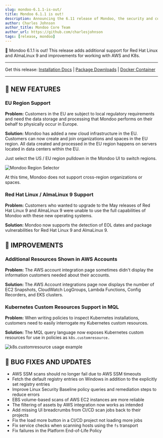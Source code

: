 ```yaml
---
slug: mondoo-6.1.1-is-out/
title: Mondoo 6.1.1 is out!
description: Announcing the 6.11 release of Mondoo, the security and compliance platform that prioritizes risks that matter most in your infrastructure.
author: Charles Johnson
author_title: Mondoo Core Team
author_url: https://github.com/charlesjohnson
tags: [release, mondoo]
---
```


🥳 Mondoo 6.1.1 is out! This release adds additional support for Red Hat Linux and AlmaLinux 9 and improvements for working with AWS and K8s.

---

Get this release: [Installation Docs](/cnspec/) | [Package Downloads](https://releases.mondoo.com/mondoo/) | [Docker Container](https://hub.docker.com/r/mondoo/client)

---

## 🎉 NEW FEATURES

### EU Region Support

**Problem:** Customers in the EU are subject to local regulatory requirements and need the data storage and processing that Mondoo performs on their behalf to physically occur in Europe.

**Solution:** Mondoo has added a new cloud infrastructure in the EU. Customers can now create and join organizations and spaces in the EU region. All data created and processed in the EU region happens on servers located in data centers within the EU.

Just select the US / EU region pulldown in the Mondoo UI to switch regions.

![Mondoo Region Selector](/img/releases/2022-06-02-mondoo-6.1.1-is-out/region_switcher.png)

At this time, Mondoo does not support cross-region organizations or spaces.

### Red Hat Linux / AlmaLinux 9 Support

**Problem:** Customers who wanted to upgrade to the May releases of Red Hat Linux 9 and AlmaLinux 9 were unable to use the full capabilities of Mondoo with these new operating systems.

**Solution:** Mondoo now supports the detection of EOL dates and package vulnerabilities for Red Hat Linux 9 and AlmaLinux 9.

## 🧹 IMPROVEMENTS

### Additional Resources Shown in AWS Accounts

**Problem:** The AWS account integration page sometimes didn't display the information customers needed about their accounts.

**Solution:** The AWS Account integrations page now displays the number of EC2 Snapshots, CloudWatch LogGroups, Lambda Functions, Config Recorders, and EKS clusters.

### Kubernetes Custom Resources Support in MQL

**Problem:** When writing policies to inspect Kubernetes installations, customers need to easily interrogate my Kubernetes custom resources.

**Solution:** The MQL query language now exposes Kubernetes custom resources for use in policies as `k8s.customresource.`

![k8s.customresource usage example](/img/releases/2022-06-02-mondoo-6.1.1-is-out/k8s_customresource.png)

## 🐛 BUG FIXES AND UPDATES

- AWS SSM scans should no longer fail due to AWS SSM timeouts
- Fetch the default registry entries on Windows in addition to the explicitly set registry entries
- Improve Linux Security Baseline policy queries and remediation steps to reduce errors
- EBS volume-based scans of AWS EC2 instances are more reliable
- The filtering of assets by AWS integration now works as intended
- Add missing UI breadcrumbs from CI/CD scan jobs back to their projects
- Fix the load more button in a CI/CD project not loading more jobs
- Fix service checks when scanning hosts using the `fs` transport
- Fix failures in the Platform End-of-Life Policy
